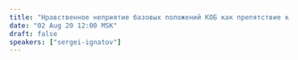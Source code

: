```yaml
---
title: "Нравственное неприятие базовых положений КОБ как препятствие к её освоению"
date: "02 Aug 20 12:00 MSK"
draft: false
speakers: ["sergei-ignatov"]
---
```

